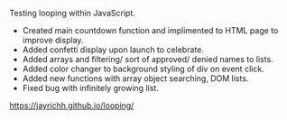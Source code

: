Testing looping within JavaScript.

- Created main countdown function and implimented to HTML page to improve display.
- Added confetti display upon launch to celebrate.
- Added arrays and filtering/ sort of approved/ denied names to lists.
- Added color changer to background styling of div on event click.
- Added new functions with array object searching, DOM lists.
- Fixed bug with infinitely growing list.

https://jayrichh.github.io/looping/
